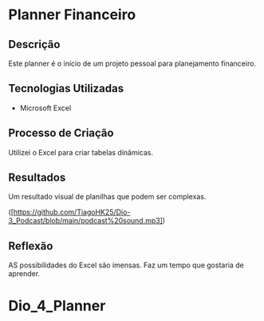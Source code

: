 # Planner Financeiro

## Descrição
Este planner é o início de um projeto pessoal para planejamento financeiro.

## Tecnologias Utilizadas
- Microsoft Excel

## Processo de Criação
Utilizei o Excel para criar tabelas dinâmicas.

## Resultados
Um resultado visual de planilhas que podem ser complexas.

([https://github.com/TiagoHK25/Dio-3_Podcast/blob/main/podcast%20sound.mp3])

## Reflexão
AS possibilidades do Excel são imensas. 
Faz um tempo que gostaria de aprender.
# Dio_4_Planner
